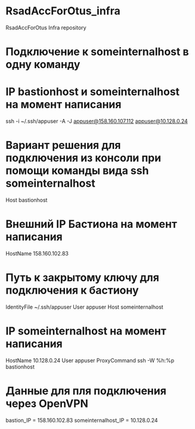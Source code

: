 # RsadAccForOtus_infra
RsadAccForOtus Infra repository

# Подключение к someinternalhost в одну команду
# IP bastionhost и someinternalhost на момент написания
ssh -i ~/.ssh/appuser -A -J appuser@158.160.107.112 appuser@10.128.0.24

# Вариант решения для подключения из консоли при помощи команды вида ssh someinternalhost
Host bastionhost
# Внешний IP Бастиона на момент написания
HostName 158.160.102.83
# Путь к закрытому ключу для подключения к бастиону
IdentityFile ~/.ssh/appuser
User appuser
Host someinternalhost
# IP someinternalhost на момент написания
HostName 10.128.0.24
User appuser
ProxyCommand ssh -W %h:%p bastionhost

# Данные для пля подключения через OpenVPN
bastion_IP = 158.160.102.83
someinternalhost_IP = 10.128.0.24
